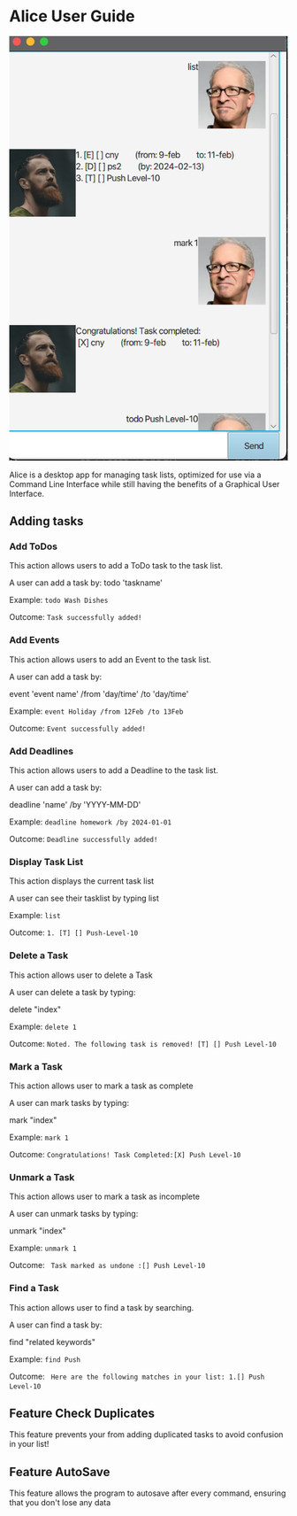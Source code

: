 # Alice User Guide

![alt text](Ui.png)

Alice is a desktop app for managing task lists, optimized for use via a 
Command Line Interface while still having the benefits of a Graphical User Interface.


## Adding tasks

### Add ToDos
This action allows users to add a ToDo task to the task list.

A user can add a task by:
todo 'taskname'

Example:
```todo Wash Dishes``` 

Outcome:
```Task successfully added!```

### Add Events
This action allows users to add an Event to the task list.

A user can add a task by:

event 'event name' /from 'day/time' /to 'day/time'

Example:
```event Holiday /from 12Feb /to 13Feb```

Outcome:
```Event successfully added!```


### Add Deadlines
This action allows users to add a Deadline to the task list.

A user can add a task by:

deadline 'name' /by 'YYYY-MM-DD'

Example:
```deadline homework /by 2024-01-01```

Outcome:
```Deadline successfully added!```


### Display Task List
This action displays the current task list

A user can see their tasklist by typing
list

Example:
```list```

Outcome:
```1. [T] [] Push-Level-10```

### Delete a Task
This action allows user to delete a Task

A user can delete a task by typing:

delete "index"

Example:
```delete 1```

Outcome:
```Noted. The following task is removed! [T] [] Push Level-10```


### Mark a Task
This action allows user to mark a task as complete

A user can mark tasks by typing:

mark "index"

Example:
```mark 1```

Outcome:
```Congratulations! Task Completed:[X] Push Level-10```

### Unmark a Task
This action allows user to mark a task as incomplete

A user can unmark tasks by typing:

unmark "index"

Example:
```unmark 1```

Outcome:
``` Task marked as undone :[] Push Level-10```

### Find a Task
This action allows user to find a task by searching.

A user can find a task by:

find "related keywords"

Example:
```find Push```

Outcome:
``` Here are the following matches in your list: 1.[] Push Level-10```


## Feature Check Duplicates

This feature prevents your from adding duplicated tasks to avoid confusion in your list!


## Feature AutoSave

This feature allows the program to autosave after every command,
ensuring that you don't lose any data
